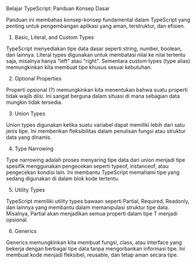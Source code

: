 Belajar TypeScript: Panduan Konsep Dasar

Panduan ini membahas konsep-konsep fundamental dalam TypeScript yang penting untuk pengembangan aplikasi yang aman, terstruktur, dan efisien.

1. Basic, Literal, and Custom Types

TypeScript menyediakan tipe data dasar seperti string, number, boolean, dan lainnya. Literal types digunakan untuk membatasi nilai ke nilai tertentu saja, misalnya hanya "left" atau "right". Sementara custom types (type alias) memungkinkan kita membuat tipe khusus sesuai kebutuhan.

2. Optional Properties

Properti opsional (?) memungkinkan kita menentukan bahwa suatu properti tidak wajib diisi. Ini sangat berguna dalam situasi di mana sebagian data mungkin tidak tersedia.

3. Union Types

Union types digunakan ketika suatu variabel dapat memiliki lebih dari satu jenis tipe. Ini memberikan fleksibilitas dalam penulisan fungsi atau struktur data yang dinamis.

4. Type Narrowing

Type narrowing adalah proses menyaring tipe data dari union menjadi tipe spesifik menggunakan pengecekan seperti typeof, instanceof, atau pengecekan kondisi lain. Ini membantu TypeScript memahami tipe yang sedang digunakan di dalam blok kode tertentu.

5. Utility Types

TypeScript memiliki utility types bawaan seperti Partial, Required, Readonly, dan lainnya yang membantu dalam memanipulasi struktur tipe data. Misalnya, Partial<T> akan menjadikan semua properti dalam tipe T menjadi opsional.

6. Generics

Generics memungkinkan kita membuat fungsi, class, atau interface yang bekerja dengan berbagai tipe data tanpa mengorbankan informasi tipe. Ini membuat kode menjadi fleksibel, reusable, dan tetap aman secara tipe.
